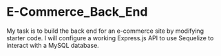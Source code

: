 # E-Commerce_Back_End
My task is to build the back end for an e-commerce site by modifying starter code. I will configure a working Express.js API to use Sequelize to interact with a MySQL database.
